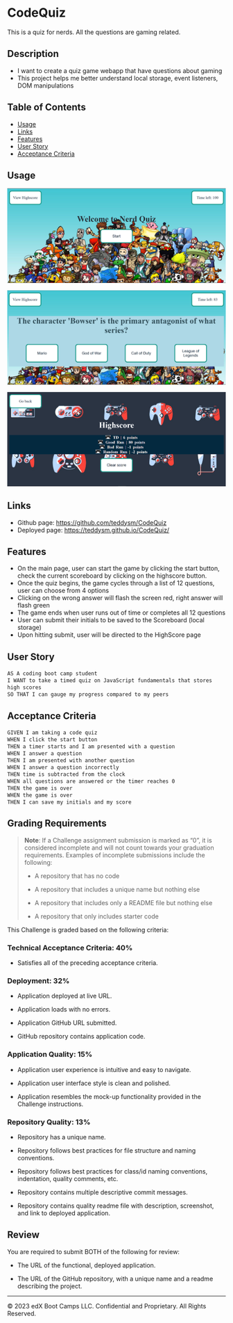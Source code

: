 # CodeQuiz
This is a quiz for nerds. All the questions are gaming related.

## Description

- I want to create a quiz game webapp that have questions about gaming
- This project helps me better understand local storage, event listeners, DOM manipulations


## Table of Contents 
- [Usage](#usage)
- [Links](#links)
- [Features](#features)
- [User Story](#user-story)
- [Acceptance Criteria](#acceptance-criteria)


## Usage

![Screenshot](./assets/img/homescreen.png)

![Screenshot](./assets/img/quizstart.png)

![Screenshot](./assets/img/scorescreen.png)


## Links

- Github page: https://github.com/teddysm/CodeQuiz
- Deployed page: https://teddysm.github.io/CodeQuiz/


## Features

- On the main page, user can start the game by clicking the start button, check the current scoreboard by clicking on the highscore button.
- Once the quiz begins, the game cycles through a list of 12 questions, user can choose from 4 options
- Clicking on the wrong answer will flash the screen red, right answer will flash green
- The game ends when user runs out of time or completes all 12 questions
- User can submit their initials to be saved to the Scoreboard (local storage)
- Upon hitting submit, user will be directed to the HighScore page


## User Story

```
AS A coding boot camp student
I WANT to take a timed quiz on JavaScript fundamentals that stores high scores
SO THAT I can gauge my progress compared to my peers
```

## Acceptance Criteria

```
GIVEN I am taking a code quiz
WHEN I click the start button
THEN a timer starts and I am presented with a question
WHEN I answer a question
THEN I am presented with another question
WHEN I answer a question incorrectly
THEN time is subtracted from the clock
WHEN all questions are answered or the timer reaches 0
THEN the game is over
WHEN the game is over
THEN I can save my initials and my score
```



## Grading Requirements

> **Note**: If a Challenge assignment submission is marked as “0”, it is considered incomplete and will not count towards your graduation requirements. Examples of incomplete submissions include the following:
>
> * A repository that has no code
>
> * A repository that includes a unique name but nothing else
>
> * A repository that includes only a README file but nothing else
>
> * A repository that only includes starter code

This Challenge is graded based on the following criteria: 

### Technical Acceptance Criteria: 40%

* Satisfies all of the preceding acceptance criteria.

### Deployment: 32%

* Application deployed at live URL.

* Application loads with no errors.

* Application GitHub URL submitted.

* GitHub repository contains application code.

### Application Quality: 15%

* Application user experience is intuitive and easy to navigate.

* Application user interface style is clean and polished.

* Application resembles the mock-up functionality provided in the Challenge instructions.

### Repository Quality: 13%

* Repository has a unique name.

* Repository follows best practices for file structure and naming conventions.

* Repository follows best practices for class/id naming conventions, indentation, quality comments, etc.

* Repository contains multiple descriptive commit messages.

* Repository contains quality readme file with description, screenshot, and link to deployed application.

## Review

You are required to submit BOTH of the following for review:

* The URL of the functional, deployed application.

* The URL of the GitHub repository, with a unique name and a readme describing the project.

---

© 2023 edX Boot Camps LLC. Confidential and Proprietary. All Rights Reserved.
